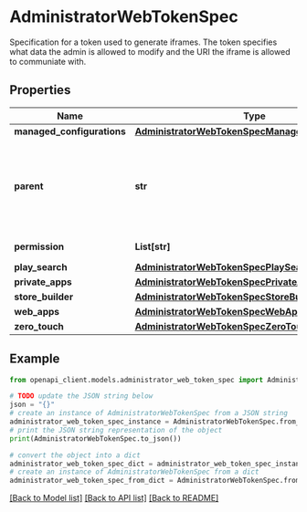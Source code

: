 # AdministratorWebTokenSpec

Specification for a token used to generate iframes. The token specifies what data the admin is allowed to modify and the URI the iframe is allowed to communiate with.

## Properties

Name | Type | Description | Notes
------------ | ------------- | ------------- | -------------
**managed_configurations** | [**AdministratorWebTokenSpecManagedConfigurations**](AdministratorWebTokenSpecManagedConfigurations.md) |  | [optional] 
**parent** | **str** | The URI of the parent frame hosting the iframe. To prevent XSS, the iframe may not be hosted at other URIs. This URI must be https. Use whitespaces to separate multiple parent URIs. | [optional] 
**permission** | **List[str]** | Deprecated. Use PlaySearch.approveApps. | [optional] 
**play_search** | [**AdministratorWebTokenSpecPlaySearch**](AdministratorWebTokenSpecPlaySearch.md) |  | [optional] 
**private_apps** | [**AdministratorWebTokenSpecPrivateApps**](AdministratorWebTokenSpecPrivateApps.md) |  | [optional] 
**store_builder** | [**AdministratorWebTokenSpecStoreBuilder**](AdministratorWebTokenSpecStoreBuilder.md) |  | [optional] 
**web_apps** | [**AdministratorWebTokenSpecWebApps**](AdministratorWebTokenSpecWebApps.md) |  | [optional] 
**zero_touch** | [**AdministratorWebTokenSpecZeroTouch**](AdministratorWebTokenSpecZeroTouch.md) |  | [optional] 

## Example

```python
from openapi_client.models.administrator_web_token_spec import AdministratorWebTokenSpec

# TODO update the JSON string below
json = "{}"
# create an instance of AdministratorWebTokenSpec from a JSON string
administrator_web_token_spec_instance = AdministratorWebTokenSpec.from_json(json)
# print the JSON string representation of the object
print(AdministratorWebTokenSpec.to_json())

# convert the object into a dict
administrator_web_token_spec_dict = administrator_web_token_spec_instance.to_dict()
# create an instance of AdministratorWebTokenSpec from a dict
administrator_web_token_spec_from_dict = AdministratorWebTokenSpec.from_dict(administrator_web_token_spec_dict)
```
[[Back to Model list]](../README.md#documentation-for-models) [[Back to API list]](../README.md#documentation-for-api-endpoints) [[Back to README]](../README.md)


